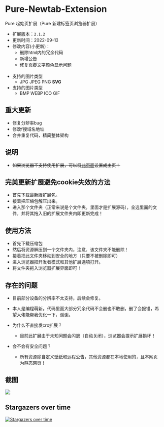 # Pure-Newtab-Extension

<!--![img](https://dl3.img.timecdn.cn/2022/11/19/pure.png)-->

Pure 起始页扩展（Pure 新建标签页浏览器扩展）
- 扩展版本：`2.1.2`
- 更新时间：2022-09-13
- 修改内容(小更新)：
  - 删除html内的冗余代码
  - 新增公告
  - 修复页脚文字颜色显示问题
<br><br>
- 支持的图片类型
  - JPG JPEG PNG <strong>SVG</strong>
- 支持的图片类型
  - BMP WEBP ICO GIF

## 重大更新
- 修复分辨率bug
- 修改f搜域名地址
- 合并重复代码，精简整体架构

## 说明
- <s>如果浏览器不支持使用扩展，可以将[此页面](https://xiaoji235.github.io)设置成主页！</s>

## 完美更新扩展避免cookie失效的方法
- 首先下载最新版扩展包。
- 接着把压缩包解压出来。
- 进入那个文件夹（正常来说是个文件夹，里面才是扩展源码），全选里面的文件，并将其拖入旧的扩展文件夹内即更新完成！

## 使用方法
- 首先下载压缩包
- 然后将资源解压到一个文件夹内，注意，该文件夹不能删除！
- 接着把此文件夹移动到安全的地方（只要不被删除即可）
- 进入浏览器把开发者模式和其他扩展选项打开。
- 将文件夹拖入浏览器扩展界面即可！

## 存在的问题
- 目前部分设备的分辨率不太支持，后续会修复。
- 本人是编程萌新，代码里面大部分冗余代码不会删也不敢删，删了会报错，希望大佬能帮我优化一下，谢谢。

- 为什么不直接发crx扩展？
  - 目前此扩展由于未知问题会闪退（自动关闭），浏览器会提示扩展损坏！
- 会不会有安全问题？
  - 所有资源除自定义壁纸和远程公告，其他资源都在本地使用的，且本网页为静态网页！

## 截图
![ ](https://cdn.jsdelivr.net/gh/xiaoji235/Pure-Newtab/preview/img.png)


## Stargazers over time

[![Stargazers over time](https://starchart.cc/xiaoji235/Pure-Newtab-Extension.svg)](https://starchart.cc/xiaoji235/Pure-Newtab-Extension)

